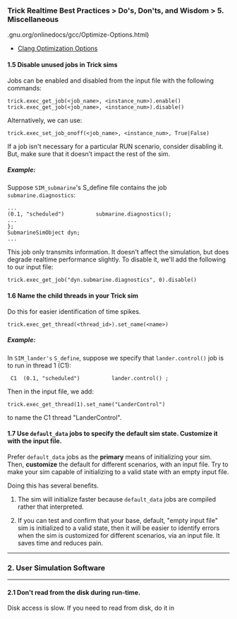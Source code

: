 ### Trick Realtime Best Practices > Do's, Don'ts, and Wisdom > 5. Miscellaneous

.gnu.org/onlinedocs/gcc/Optimize-Options.html)
* [Clang Optimization Options](https://clang.llvm.org/docs/CommandGuide/clang.html#code-generation-options)


#### 1.5 Disable unused jobs in Trick sims

Jobs can be enabled and disabled from the input file with the following commands:

```
trick.exec_get_job(<job_name>, <instance_num>).enable()
trick.exec_get_job(<job_name>, <instance_num>).disable()
```

Alternatively, we can use:

```
trick.exec_set_job_onoff(<job_name>, <instance_num>, True|False)
```

If a job isn't necessary for a particular RUN scenario, consider disabling it. But, make sure that it doesn’t impact the rest of the sim.

##### Example:

Suppose ```SIM_submarine```'s S_define file contains the job ```submarine.diagnostics```:

```
...
(0.1, "scheduled")          submarine.diagnostics();
...
};
SubmarineSimObject dyn;
...
```
This job only transmits information. It doesn't affect the simulation, but does degrade realtime performance slightly. To disable it, we'll add the following to our input file:

```trick.exec_get_job("dyn.submarine.diagnostics", 0).disable()```


#### 1.6 Name the child threads in your Trick sim
Do this for easier identification of time spikes.

```trick.exec_get_thread(<thread_id>).set_name(<name>)```

##### Example:

In ```SIM_lander's``` ```S_define```, suppose we specify that ```lander.control()``` job is to run in thread 1 (C1):

``` C1  (0.1, "scheduled")          lander.control() ;```

Then in the input file, we add:

```trick.exec_get_thread(1).set_name("LanderControl")```

to name the C1 thread "LanderControl".


#### 1.7 Use ```default_data``` jobs to specify the default sim state. Customize it with the input file.

Prefer ```default_data``` jobs as the **primary** means of initializing your sim. Then, **customize** the default for different scenarios, with an input file. Try to make your sim capable of initializing to a valid state with an empty input file.

Doing this has several benefits.

1. The sim will initialize faster because ```default_data``` jobs are compiled rather that interpreted.

2. If you can test and confirm that your base, default, "empty input file" sim is initialized to a valid state, then it will be easier to identify errors when the sim is customized for different scenarios, via an input file. It saves time and reduces pain.

---
### 2. User Simulation Software
---

#### 2.1 Don't read from the disk during run-time.
Disk access is slow. If you need to read from disk, do it in
